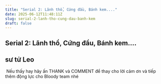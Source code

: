 ```yaml
---
title: "Serial 2: Lãnh thổ, Cứng đầu, Bánh kem...."
date: 2025-06-12T11:48:11Z
slug: serial-2-lanh-tho-cung-dau-banh-kem
draft: false
---
```


## Serial 2: Lãnh thổ, Cứng đầu, Bánh kem....

## sư tử Leo

​​​​​​​​​​​ 
Nếu thấy hay hãy ấn THANK và COMMENT
để thay cho lời cảm ơn và tiếp thêm động lực cho Bloody team nhé